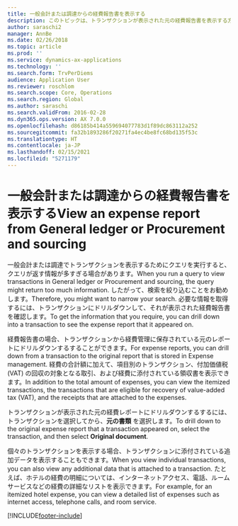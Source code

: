 ```yaml
---
title: 一般会計または調達からの経費報告書を表示する
description: このトピックは、トランザクションが表示された元の経費報告書を表示する方法を説明しています。
author: saraschi2
manager: AnnBe
ms.date: 02/26/2018
ms.topic: article
ms.prod: ''
ms.service: dynamics-ax-applications
ms.technology: ''
ms.search.form: TrvPerDiems
audience: Application User
ms.reviewer: roschlom
ms.search.scope: Core, Operations
ms.search.region: Global
ms.author: saraschi
ms.search.validFrom: 2016-02-28
ms.dyn365.ops.version: AX 7.0.0
ms.openlocfilehash: d86185b414a559694077783d1f89dc863112a252
ms.sourcegitcommit: fa32b1893286f20271fa4ec4be8fc68bd135f53c
ms.translationtype: HT
ms.contentlocale: ja-JP
ms.lasthandoff: 02/15/2021
ms.locfileid: "5271179"
---
```

# <a name="view-an-expense-report-from-general-ledger-or-procurement-and-sourcing"></a><span data-ttu-id="a9f12-103">一般会計または調達からの経費報告書を表示する</span><span class="sxs-lookup"><span data-stu-id="a9f12-103">View an expense report from General ledger or Procurement and sourcing</span></span>

<span data-ttu-id="a9f12-104">一般会計または調達でトランザクションを表示するためにクエリを実行すると、クエリが返す情報が多すぎる場合があります。</span><span class="sxs-lookup"><span data-stu-id="a9f12-104">When you run a query to view transactions in General ledger or Procurement and sourcing, the query might return too much information.</span></span> <span data-ttu-id="a9f12-105">したがって、検索を絞り込むことをお勧めします。</span><span class="sxs-lookup"><span data-stu-id="a9f12-105">Therefore, you might want to narrow your search.</span></span> <span data-ttu-id="a9f12-106">必要な情報を取得するには、トランザクションにドリルダウンして、それが表示された経費報告書を確認します。</span><span class="sxs-lookup"><span data-stu-id="a9f12-106">To get the information that you require, you can drill down into a transaction to see the expense report that it appeared on.</span></span>

<span data-ttu-id="a9f12-107">経費報告書の場合、トランザクションから経費管理に保存されている元のレポートにドリルダウンするすることができます。</span><span class="sxs-lookup"><span data-stu-id="a9f12-107">For expense reports, you can drill down from a transaction to the original report that is stored in Expense management.</span></span> <span data-ttu-id="a9f12-108">経費の合計額に加えて、項目別のトランザクション、付加価値税 (VAT) の回収の対象となる取引、および経費に添付されている領収書を表示できます。</span><span class="sxs-lookup"><span data-stu-id="a9f12-108">In addition to the total amount of expenses, you can view the itemized transactions, the transactions that are eligible for recovery of value-added tax (VAT), and the receipts that are attached to the expenses.</span></span>

<span data-ttu-id="a9f12-109">トランザクションが表示された元の経費レポートにドリルダウンするするには、トランザクションを選択してから、**元の書類** を選択します。</span><span class="sxs-lookup"><span data-stu-id="a9f12-109">To drill down to the original expense report that a transaction appeared on, select the transaction, and then select **Original document**.</span></span>

<span data-ttu-id="a9f12-110">個々のトランザクションを表示する場合、トランザクションに添付されている追加データを表示することもできます。</span><span class="sxs-lookup"><span data-stu-id="a9f12-110">When you view individual transactions, you can also view any additional data that is attached to a transaction.</span></span> <span data-ttu-id="a9f12-111">たとえば、ホテルの経費の明細については、インターネットアクセス、電話、ルームサービスなどの経費の詳細なリストを表示できます。</span><span class="sxs-lookup"><span data-stu-id="a9f12-111">For example, for an itemized hotel expense, you can view a detailed list of expenses such as internet access, telephone calls, and room service.</span></span>


[!INCLUDE[footer-include](../includes/footer-banner.md)]
